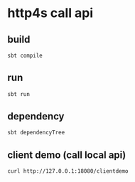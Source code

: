 
# http4s call api

## build

```sh
sbt compile
```

## run

```sh
sbt run
```

## dependency

```sh
sbt dependencyTree
```

## client demo (call local api)

```
curl http://127.0.0.1:18080/clientdemo
```
